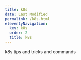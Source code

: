 ```yaml
---
title: k8s
date: Last Modified 
permalink: /k8s.html
eleventyNavigation:
  key: k8s
  order: 2
  title: k8s
---
```

k8s tips and tricks and commands



